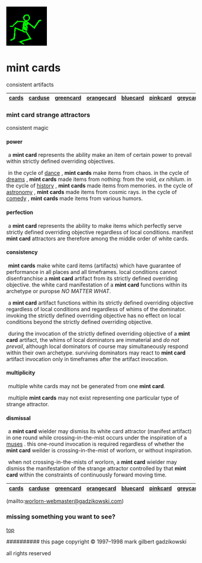 ![dancer](assets/dancer.gif)

# mint cards



consistent artifacts

|  [cards](cards.md)  |  [carduse](carduse.md)  |  [greencard](greencard.md)  |  [orangecard](orangecard.md)  |  [bluecard](bluecard.md)  |  [pinkcard](pinkcard.md)  |  [greycard](greycard.md)  |  [mintcard](mintcard.md)  |  [goldcard](goldcard.md)  |  [yellowcard](yellowcard.md)  | 
| ------------------- | ----------------------- | --------------------------- | ----------------------------- | ------------------------- | ------------------------- | ------------------------- | ------------------------- | ------------------------- | ----------------------------- | 

 






### **mint card strange attractors**



consistent magic





 
#### 



#### **power**



  ![xparent](assets/xparent.gif) a **mint card** represents the ability make an item of certain power to prevail within strictly defined overriding objectives. 

  ![xparent](assets/xparent.gif) in the cycle of  [dance](dance.md) , **mint cards** make items from chaos. in the cycle of  [dreams](dreams.md) , **mint cards** made items from nothing: from the void, *ex nihilum*. in the cycle of  [history](history.md) , **mint cards** made items from memories. in the cycle of  [astronomy](astronomy.md) , **mint cards** made items from cosmic rays. in the cycle of  [comedy](comedy.md) , **mint cards** made items from various humors.

 
#### 





#### **perfection**



  ![xparent](assets/xparent.gif) a **mint card** represents the ability to make items which perfectly serve strictly defined overriding objective regardless of local conditions. manifest **mint card** attractors are therefore among the middle order of white cards.

 
#### 





#### **consistency**



  ![xparent](assets/xparent.gif) **mint cards** make white card items (artifacts) which have guarantee of performance in all places and all timeframes. local conditions cannot disenfranchise a **mint card** artifact from its strictly defined overriding objective. the white card manifestation of a **mint card** functions within its archetype or puropse *NO MATTER WHAT*. 

  ![xparent](assets/xparent.gif) a **mint card** artifact functions within its strictly defined overriding objective regardless of local conditions and regardless of whims of the dominator. invoking the strictly defined overriding objective has no effect on local conditions beyond the strictly defined overriding objective.

  ![xparent](assets/xparent.gif) during the invocation of the strictly defined overriding objective of a **mint card** artifact, the whims of local dominators are immaterial and *do not prevail*, although local dominators of course may simultaneously respond within their own archetype. surviving dominators may react to **mint card** artifact invocation only in timeframes after the artifact invocation.

 
#### 





#### **multiplicity**



  ![xparent](assets/xparent.gif) multiple white cards may not be generated from one **mint card**.

  ![xparent](assets/xparent.gif) multiple **mint cards** may not exist representing one particular type of strange attractor. 

 
#### 





#### **dismissal**



  ![xparent](assets/xparent.gif) a **mint card** wielder may dismiss its white card attractor (manifest artifact) in one round while crossing-in-the-mist occurs under the inspiration of a  [muses](muses.md) . this one-round invocation is required regardless of whether the **mint card** weilder is crossing-in-the-mist of worlorn, or without inspiration.

  ![xparent](assets/xparent.gif) when not crossing-in-the-mists of worlorn, a **mint card** wielder may dismiss the manifestation of the strange attractor controlled by that **mint card** within the constraints of continuously forward moving time.

 







 

|  [cards](cards.md)  |  [carduse](carduse.md)  |  [greencard](greencard.md)  |  [orangecard](orangecard.md)  |  [bluecard](bluecard.md)  |  [pinkcard](pinkcard.md)  |  [greycard](greycard.md)  |  [mintcard](mintcard.md)  |  [goldcard](goldcard.md)  |  [yellowcard](yellowcard.md)  | 
| ------------------- | ----------------------- | --------------------------- | ----------------------------- | ------------------------- | ------------------------- | ------------------------- | ------------------------- | ------------------------- | ----------------------------- | 

 

 (mailto:worlorn-webmaster@gadzikowski.com) 


### missing something you want to see?



 [top](#top) 


########## this page copyright © 1997–1998 mark gilbert gadzikowski

all rights reserved